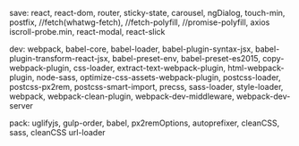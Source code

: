 save:
    react,
    react-dom,
    router,
    sticky-state,
    carousel,
    ngDialog,
    touch-min,
    postfix,
    //fetch(whatwg-fetch),
    //fetch-polyfill,
    //promise-polyfill,
    axios
    iscroll-probe.min,
    react-modal,
    react-slick

dev:
    webpack,
    babel-core,
    babel-loader,
    babel-plugin-syntax-jsx,
    babel-plugin-transform-react-jsx,
    babel-preset-env,
    babel-preset-es2015,
    copy-webpack-plugin,
    css-loader,
    extract-text-webpack-plugin,
    html-webpack-plugin,
    node-sass,
    optimize-css-assets-webpack-plugin,
    postcss-loader,
    postcss-px2rem,
    postcss-smart-import,
    precss,
    sass-loader,
    style-loader,
    webpack,
    webpack-clean-plugin,
    webpack-dev-middleware,
    webpack-dev-server

pack:
    uglifyjs,
    gulp-order,
    babel,
    px2remOptions,
    autoprefixer,
    cleanCSS,
    sass,
    cleanCSS
    url-loader